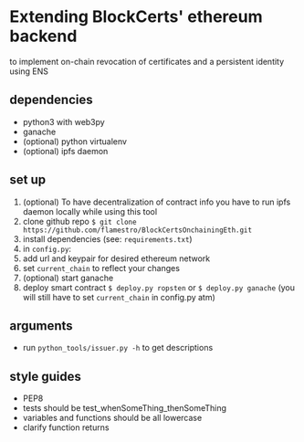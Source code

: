 # Extending BlockCerts' ethereum backend
to implement on-chain revocation of certificates and a persistent identity using ENS

## dependencies
- python3 with web3py
- ganache
- (optional) python virtualenv
- (optional) ipfs daemon

## set up
1. (optional) To have decentralization of contract info you have to run ipfs daemon locally while using this tool
1. clone github repo `$ git clone https://github.com/flamestro/BlockCertsOnchainingEth.git`
1. install dependencies (see: `requirements.txt`)
1. in `config.py`:
  1. add url and keypair for desired ethereum network
  1. set `current_chain` to reflect your changes
1. (optional) start ganache
1. deploy smart contract `$ deploy.py ropsten` or `$ deploy.py ganache` (you will still have to set `current_chain` in config.py atm)

## arguments
- run `python_tools/issuer.py -h` to get descriptions

## style guides
- PEP8
- tests should be test_whenSomeThing_thenSomeThing
- variables and functions should be all lowercase
- clarify function returns
